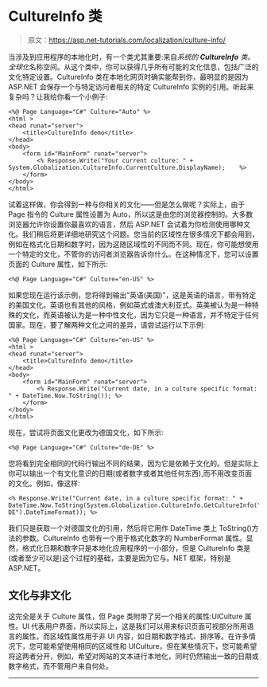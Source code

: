 # CultureInfo 类

> 原文：<https://asp.net-tutorials.com/localization/culture-info/>

当涉及到应用程序的本地化时，有一个类尤其重要:来自*系统的 **CultureInfo** 类。全球化*名称空间。从这个类中，你可以获得几乎所有可能的文化信息，包括广泛的文化特定设置。CultureInfo 类在本地化网页时确实能帮到你，最明显的是因为 ASP.NET 会保存一个与特定访问者相关的特定 CultureInfo 实例的引用。听起来复杂吗？让我给你看一个小例子:

```
<%@ Page Language="C#" Culture="Auto" %>
<html >
<head runat="server">
    <title>CultureInfo demo</title>
</head>
<body>
    <form id="MainForm" runat="server">
        <% Response.Write("Your current culture: " + System.Globalization.CultureInfo.CurrentCulture.DisplayName);    %>
    </form>
</body>
</html>
```

试着这样做，你会得到一种与你相关的文化——但是怎么做呢？实际上，由于 Page 指令的 Culture 属性设置为 Auto，所以这是由您的浏览器控制的。大多数浏览器允许你设置你最喜欢的语言，然后 ASP.NET 会试着为你检测使用哪种文化。我们稍后将更详细地研究这个问题。您当前的区域性在很多情况下都会用到，例如在格式化日期和数字时，因为这随区域性的不同而不同。现在，你可能想使用一个特定的文化，不管你的访问者浏览器告诉你什么。在这种情况下，您可以设置页面的 Culture 属性，如下所示:

```
<%@ Page Language="C#" Culture="en-US" %>
```

如果您现在运行该示例，您将得到输出“英语(美国)”，这是英语的语言，带有特定的美国文化。英语也有其他的风格，例如英式或澳大利亚式。英美被认为是一种特殊的文化，而英语被认为是一种中性文化，因为它只是一种语言，并不特定于任何国家。现在，要了解两种文化之间的差异，请尝试运行以下示例:

```
<%@ Page Language="C#" Culture="en-US" %>
<html >
<head runat="server">
    <title>CultureInfo demo</title>
</head>
<body>
    <form id="MainForm" runat="server">
        <% Response.Write("Current date, in a culture specific format: " + DateTime.Now.ToString()); %>
    </form>
</body>
</html>
```

<input type="hidden" name="IL_IN_ARTICLE">

现在，尝试将页面文化更改为德国文化，如下所示:

```
<%@ Page Language="C#" Culture="de-DE" %>
```

您将看到完全相同的代码行输出不同的结果，因为它是依赖于文化的。但是实际上你可以输出一个有文化意识的日期(或者数字或者其他任何东西),而不用改变页面的文化。例如，像这样:

```
<% Response.Write("Current date, in a culture specific format: " + DateTime.Now.ToString(System.Globalization.CultureInfo.GetCultureInfo("de-DE").DateTimeFormat)); %>
```

我们只是获取一个对德国文化的引用，然后将它用作 DateTime 类上 ToString()方法的参数。CultureInfo 也带有一个用于格式化数字的 NumberFormat 属性。显然，格式化日期和数字只是本地化应用程序的一小部分，但是 CultureInfo 类是(或者至少可以是)这个过程的基础，主要是因为它与。NET 框架，特别是 ASP.NET。

## 文化与非文化

这完全是关于 Culture 属性，但 Page 类附带了另一个相关的属性:UICulture 属性。UI 代表用户界面，所以实际上，这是我们可以用来标识页面可视部分所用语言的属性，而区域性属性用于非 UI 内容，如日期和数字格式、排序等。在许多情况下，您可能希望使用相同的区域性和 UICulture，但在某些情况下，您可能希望将这两者分开，例如，希望对网站的文本进行本地化，同时仍然输出一致的日期或数字格式，而不管用户来自何处。

* * *